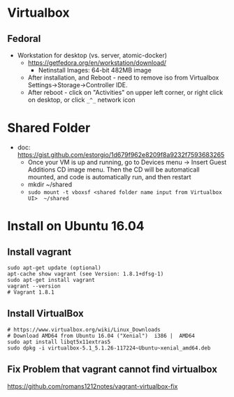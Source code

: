# Virtualbox
## Fedoral
* Workstation for desktop (vs. server, atomic-docker)
  * https://getfedora.org/en/workstation/download/
    * Netinstall Images: 64-bit 482MB image
  * After installation, and Reboot - need to remove iso from Virtualbox Settings->Storage->Controller IDE.
  * After reboot - click on "Activities" on upper left corner, or right click on desktop, or click ```_^_``` network icon

# Shared Folder
* doc: https://gist.github.com/estorgio/1d679f962e8209f8a9232f7593683265
  * Once your VM is up and running, go to Devices menu -> Insert Guest Additions CD image menu. Then the CD will be automaticall
    mounted, and code is automatically run, and then restart
  * mkdir ~/shared
  * ```sudo mount -t vboxsf <shared folder name input from Virtualbox UI>  ~/shared```

# Install on Ubuntu 16.04
## Install vagrant
```
sudo apt-get update (optional)
apt-cache show vagrant (see Version: 1.8.1+dfsg-1)
sudo apt-get install vagrant
vagrant --version
# Vagrant 1.8.1
```
## Install VirtualBox
```
# https://www.virtualbox.org/wiki/Linux_Downloads
# Download AMD64 from Ubuntu 16.04 ("Xenial")  i386 |  AMD64
sudo apt install libqt5x11extras5
sudo dpkg -i virtualbox-5.1_5.1.26-117224~Ubuntu~xenial_amd64.deb
```
## Fix Problem that vagrant cannot find virtualbox
https://github.com/romans1212notes/vagrant-virtualbox-fix
